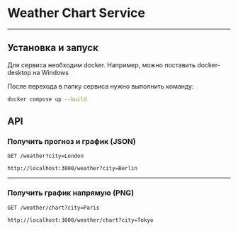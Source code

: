 # Weather Chart Service
---

## Установка и запуск

Для сервиса необходим docker.
Например, можно поставить docker-desktop на Windows

После перехода в папку сервиса нужно выполнить команду:

```bash
docker compose up --build
```

## API

### Получить прогноз и график (JSON)
```
GET /weather?city=London
```
```
http://localhost:3000/weather?city=Berlin
```

---

### Получить график напрямую (PNG)
```
GET /weather/chart?city=Paris
```
```
http://localhost:3000/weather/chart?city=Tokyo
```
